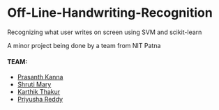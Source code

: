 # Off-Line-Handwriting-Recognition
Recognizing what user writes on screen using SVM and scikit-learn

A minor project being done by a team from NIT Patna

#### TEAM:
- [Prasanth Kanna](chitturiprasanth13797@gmail.com)
- [Shruti Mary](smary25dec@gmail.com)
- [Karthik Thakur](iamkarthik08@gmail.com)
- [Priyusha Reddy](priyusha825@gmail.com)
